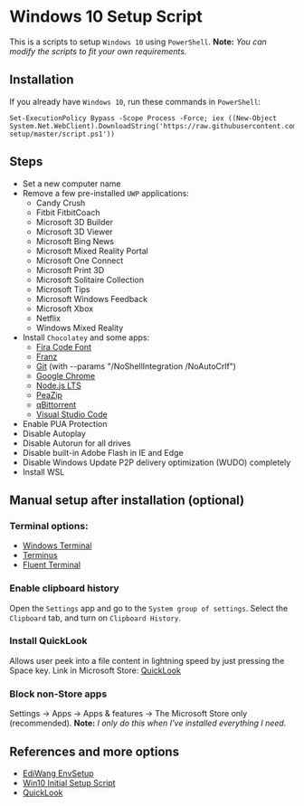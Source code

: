 # Windows 10 Setup Script

This is a scripts to setup `Windows 10` using `PowerShell`.
**Note:** _You can modify the scripts to fit your own requirements._

## Installation

If you already have `Windows 10`, run these commands in `PowerShell`:

```
Set-ExecutionPolicy Bypass -Scope Process -Force; iex ((New-Object System.Net.WebClient).DownloadString('https://raw.githubusercontent.com/samuelramox/windows-setup/master/script.ps1'))
```

## Steps

- Set a new computer name
- Remove a few pre-installed `UWP` applications:
  - Candy Crush
  - Fitbit FitbitCoach
  - Microsoft 3D Builder
  - Microsoft 3D Viewer
  - Microsoft Bing News
  - Microsoft Mixed Reality Portal
  - Microsoft One Connect
  - Microsoft Print 3D
  - Microsoft Solitaire Collection
  - Microsoft Tips
  - Microsoft Windows Feedback
  - Microsoft Xbox
  - Netflix
  - Windows Mixed Reality
- Install `Chocolatey` and some apps:
  - [Fira Code Font](https://github.com/tonsky/FiraCode)
  - [Franz](https://meetfranz.com/)
  - [Git](https://gitforwindows.org/) (with --params "/NoShellIntegration /NoAutoCrlf")
  - [Google Chrome](https://www.google.com/chrome/)
  - [Node.js LTS](https://nodejs.org/)
  - [PeaZip](http://www.peazip.org/)
  - [qBittorrent](https://www.qbittorrent.org/index.php)
  - [Visual Studio Code](https://chocolatey.org/packages/vscode)
- Enable PUA Protection
- Disable Autoplay
- Disable Autorun for all drives
- Disable built-in Adobe Flash in IE and Edge
- Disable Windows Update P2P delivery optimization (WUDO) completely
- Install WSL

## Manual setup after installation (optional)

### Terminal options:

- [Windows Terminal](https://www.microsoft.com/en-us/p/windows-terminal-preview/9n0dx20hk701?activetab=pivot%3Aoverviewtab)
- [Terminus](https://eugeny.github.io/terminus/)
- [Fluent Terminal](https://github.com/felixse/FluentTerminal)

### Enable clipboard history

Open the `Settings` app and go to the `System group of settings`. Select the `Clipboard` tab, and turn on `Clipboard History`.

### Install QuickLook

Allows user peek into a file content in lightning speed by just pressing the Space key.
Link in Microsoft Store: [QuickLook](https://www.microsoft.com/pt-br/p/quicklook/9nv4bs3l1h4s?ocid=badge&rtc=1&activetab=pivot:overviewtab)

### Block non-Store apps

Settings -> Apps -> Apps & features -> The Microsoft Store only (recommended).
**Note:** _I only do this when I've installed everything I need._

## References and more options

- [EdiWang EnvSetup](https://github.com/EdiWang/EnvSetup/)
- [Win10 Initial Setup Script](https://github.com/Disassembler0/Win10-Initial-Setup-Script)
- [QuickLook](https://pooi.moe/QuickLook/)

